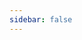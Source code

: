 ```yaml
---
sidebar: false
---
```

<People header="Faculty">
<Person name="Henkjan Huisman" title="Associate Professor" url="https://www.diagnijmegen.nl/people/henkjan-huisman/" img="henkjan-huisman.png" />
<Person name="Derya Yakar" title="Radiologist" url="https://www.umcg.nl/-/d-yakar" img="derya-yakar.png" />
<Person name="Thomas Kwee" title="Radiologist" url="https://www.umcg.nl/-/t-c-kwee" img="thomas-kwee.png" />
</People>
<People header="Scientific staff">
<Person name="Stan Noordman" title="PhD Candidate" url="https://www.diagnijmegen.nl/people/stan-noordman/" img="stan-noordman.png" />
<Person name="Stefan Fransen" title="PhD Candidate" url="https://www.linkedin.com/in/stefan-fransen-a5690a138/" img="stefan-fransen.png" />
<Person name="Quintin van Lohuizen" title="PhD Candidate" url="https://www.linkedin.com/in/quintin-van-lohuizen-760418123/" img="quintin-lohuizen.png" />
</People>